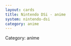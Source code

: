 ```yaml
---
layout: cards
title: Nintendo DSi - anime
system: nintendo-dsi
category: anime
---
```

<div class="alert alert-secondary mb-4"><span class="i18n innerHTML-category">Category: </span><span class="i18n innerHTML-cat-anime">anime</span></div>
